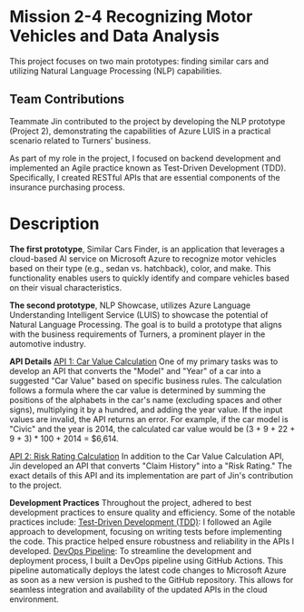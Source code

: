 # Mission 2-4  Recognizing Motor Vehicles and Data Analysis

This project focuses on two main prototypes: finding similar cars and utilizing Natural Language Processing (NLP) capabilities.

## Team Contributions
Teammate Jin contributed to the project by developing the NLP prototype (Project 2), demonstrating the capabilities of Azure LUIS in a practical scenario related to Turners' business.

As part of my role in the project, I focused on backend development and implemented an Agile practice known as Test-Driven Development (TDD). Specifically, I created RESTful APIs that are essential components of the insurance purchasing process.

# Description

**The first prototype**, 
Similar Cars Finder, is an application that leverages a cloud-based AI service on Microsoft Azure to recognize motor vehicles based on their type (e.g., sedan vs. hatchback), color, and make. This functionality enables users to quickly identify and compare vehicles based on their visual characteristics.

**The second prototype**, 
NLP Showcase, utilizes Azure Language Understanding Intelligent Service (LUIS) to showcase the potential of Natural Language Processing. The goal is to build a prototype that aligns with the business requirements of Turners, a prominent player in the automotive industry.

**API Details**
<ins>API 1: Car Value Calculation</ins>
One of my primary tasks was to develop an API that converts the "Model" and "Year" of a car into a suggested "Car Value" based on specific business rules. The calculation follows a formula where the car value is determined by summing the positions of the alphabets in the car's name (excluding spaces and other signs), multiplying it by a hundred, and adding the year value. If the input values are invalid, the API returns an error.
For example, if the car model is "Civic" and the year is 2014, the calculated car value would be (3 + 9 + 22 + 9 + 3) * 100 + 2014 = $6,614.

<ins>API 2: Risk Rating Calculation</ins>
In addition to the Car Value Calculation API, Jin developed an API that converts "Claim History" into a "Risk Rating." The exact details of this API and its implementation are part of Jin's contribution to the project.

**Development Practices**
Throughout the project,  adhered to best development practices to ensure quality and efficiency. Some of the notable practices include:
<ins>Test-Driven Development (TDD)</ins>: 
I followed an Agile approach to development, focusing on writing tests before implementing the code. This practice helped ensure robustness and reliability in the APIs I developed.
<ins>DevOps Pipeline</ins>: 
To streamline the development and deployment process, I built a DevOps pipeline using GitHub Actions. This pipeline automatically deploys the latest code changes to Microsoft Azure as soon as a new version is pushed to the GitHub repository. This allows for seamless integration and availability of the updated APIs in the cloud environment.
